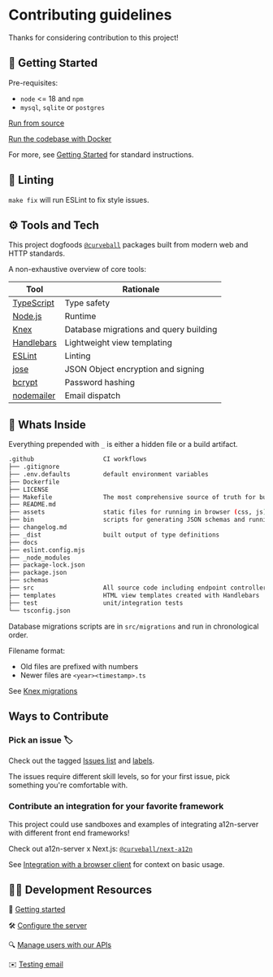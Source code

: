 Contributing guidelines
=======================

Thanks for considering contribution to this project! 


🚀 Getting Started
-------------------------------

Pre-requisites:
- `node` <= 18 and `npm` 
- `mysql`, `sqlite` or `postgres`

[Run from source](../docs/getting-started.md#running-from-source-locally)

[Run the codebase with Docker](../docs/getting-started.md#running-with-docker-compose)

For more, see [Getting Started](../docs/getting-started.md) for standard instructions.

🧦 Linting
-------
`make fix` will run ESLint to fix style issues.

⚙️ Tools and Tech
----------------

This project dogfoods [`@curveball`](https://github.com/curveball) packages built from modern web and HTTP standards. 

A non-exhaustive overview of core tools:

| Tool | Rationale |
|------|-------------|
| [TypeScript](https://www.typescriptlang.org/) | Type safety |
| [Node.js](https://nodejs.org/) | Runtime |
| [Knex](https://knexjs.org/) | Database migrations and query building |
| [Handlebars](https://handlebarsjs.com/) | Lightweight view templating |
| [ESLint](https://eslint.org/) | Linting |
| [jose](https://github.com/panva/jose) | JSON Object encryption and signing |
| [bcrypt](https://github.com/kelektiv/node.bcrypt.js) | Password hashing |
| [nodemailer](https://nodemailer.com/about/) | Email dispatch |


👀 Whats Inside
---------------
Everything prepended with `_` is either a hidden file or a build artifact.

```sh 
.github                   CI workflows
├── .gitignore
├── .env.defaults         default environment variables
├── Dockerfile
├── LICENSE
├── Makefile              The most comprehensive source of truth for build commands
├── README.md
├── assets                static files for running in browser (css, js)
├── bin                   scripts for generating JSON schemas and running db migrations
├── changelog.md
├── _dist                 built output of type definitions
├── docs
├── eslint.config.mjs
├── _node_modules
├── package-lock.json
├── package.json
├── schemas
├── src                   All source code including endpoint controllers and types
├── templates             HTML view templates created with Handlebars
├── test                  unit/integration tests
└── tsconfig.json
```

Database migrations scripts are in `src/migrations` and run in chronological order. 

Filename format:
- Old files are prefixed with numbers
- Newer files are `<year><timestamp>.ts`

See [Knex migrations](https://knexjs.org/guide/migrations.html)

Ways to Contribute
----------------

### Pick an issue 🏷️

Check out the tagged [Issues list](https://github.com/evert/a12n-server/issues) and [labels](https://github.com/evert/a12n-server/labels). 

The issues require different skill levels, so for your first issue, pick something you're comfortable with.

### Contribute an integration for your favorite framework

This project could use sandboxes and examples of integrating a12n-server with different front end frameworks!

Check out a12n-server x Next.js: [`@curveball/next-a12n`](https://github.com/curveball/next-a12n)

See [Integration with a browser client](/docs/integration.md) for context on basic usage.

👩‍💻 Development Resources
------------------------

🚀 [Getting started](/docs/getting-started.md)

🛠️ [Configure the server](/docs/server-settings.md)

🔍 [Manage users with our APIs](/docs/user-api.md)

✉️  [Testing email](/docs/testing-email.md)
